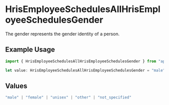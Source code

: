# HrisEmployeeSchedulesAllHrisEmployeeSchedulesGender

The gender represents the gender identity of a person.

## Example Usage

```typescript
import { HrisEmployeeSchedulesAllHrisEmployeeSchedulesGender } from "apideck/models/operations";

let value: HrisEmployeeSchedulesAllHrisEmployeeSchedulesGender = "male";
```

## Values

```typescript
"male" | "female" | "unisex" | "other" | "not_specified"
```